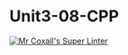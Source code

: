 # Unit3-08-CPP
[![Mr Coxall's Super Linter](https://github.com/ICS3U-C-Programming-LilyC/Unit3-08-CPP/workflows/Mr%20Coxall's%20Super%20Linter/badge.svg)](https://github.com/ICS3U-C-Programming-LilyC/Unit3-08-CPP/actions/)
